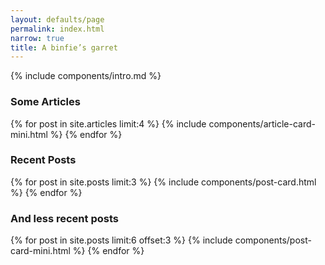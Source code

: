 ```yaml
---
layout: defaults/page
permalink: index.html
narrow: true
title: A binfie’s garret
---
```



{% include components/intro.md %}

### Some Articles

{% for post in site.articles limit:4 %}
{% include components/article-card-mini.html %}
{% endfor %}

### Recent Posts

{% for post in site.posts limit:3 %}
{% include components/post-card.html %}
{% endfor %}

### And less recent posts

{% for post in site.posts limit:6 offset:3 %}
{% include components/post-card-mini.html %}
{% endfor %}
